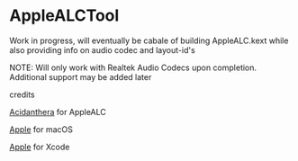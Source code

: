 # AppleALCTool
Work in progress, will eventually be cabale of building AppleALC.kext while also providing info on audio codec and layout-id's

NOTE: Will only work with Realtek Audio Codecs upon completion. Additional support may be added later

credits


[Acidanthera](https://github.com/acidanthera/AppleALC) for AppleALC


[Apple](https://apple.com) for macOS


[Apple](https://apple.com) for Xcode



